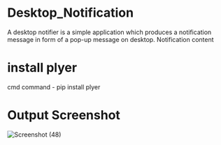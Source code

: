 # Desktop_Notification
A desktop notifier is a simple application which produces a notification message in form of a pop-up message on desktop.  Notification content
# install plyer
cmd command - pip install plyer
# Output Screenshot
![Screenshot (48)](https://github.com/vim12345/Desktop_Notification/assets/90466387/0f171943-7590-46a1-9adc-14dc37828fd4)
